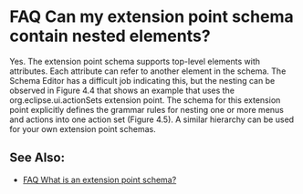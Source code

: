 

FAQ Can my extension point schema contain nested elements?
==========================================================

Yes. The extension point schema supports top-level elements with attributes. Each attribute can refer to another element in the schema. The Schema Editor has a difficult job indicating this, but the nesting can be observed in Figure 4.4 that shows an example that uses the org.eclipse.ui.actionSets extension point. The schema for this extension point explicitly defines the grammar rules for nesting one or more menus and actions into one action set (Figure 4.5). A similar hierarchy can be used for your own extension point schemas.

See Also:
---------

*   [FAQ What is an extension point schema?](./FAQ_What_is_an_extension_point_schema.md "FAQ What is an extension point schema?")

